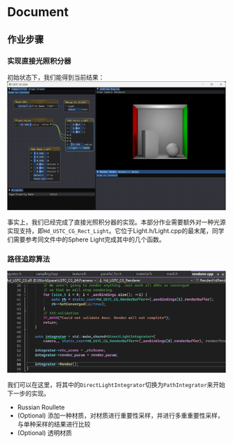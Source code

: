 # Document

## 作业步骤

### 实现直接光照积分器

初始状态下，我们能得到当前结果：
![alt text](image.png)

事实上，我们已经完成了直接光照积分器的实现。本部分作业需要额外对一种光源实现支持，即`Hd_USTC_CG_Rect_Light`。它位于Light.h/Light.cpp的最末尾，同学们需要参考同文件中的Sphere Light完成其中的几个函数。


### 路径追踪算法

![alt text](image-1.png)

我们可以在这里，将其中的`DirectLightIntegrator`切换为`PathIntegrator`来开始下一步的实现。

  - Russian Roullete
- (Optional) 添加一种材质，对材质进行重要性采样，并进行多重重要性采样，与单种采样的结果进行比较
- (Optional) 透明材质